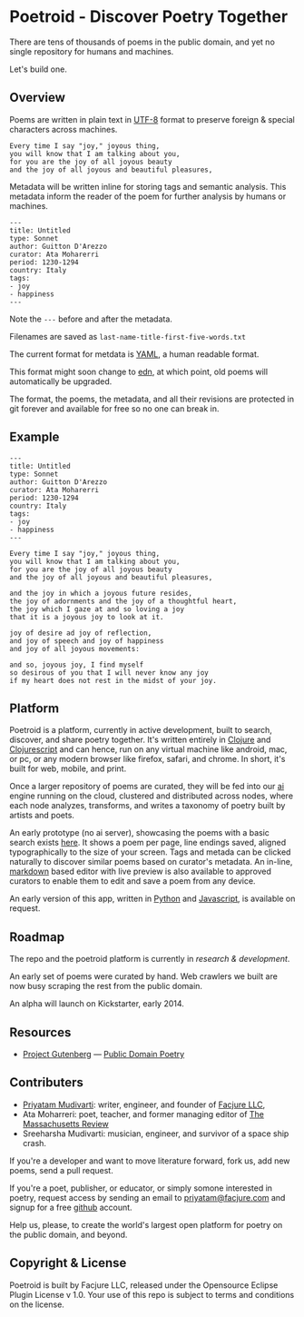 # Poetroid - Discover Poetry Together

There are tens of thousands of poems in the public domain, and yet no single repository for humans and machines.

Let's build one.

## Overview

Poems are written in plain text in [UTF-8](http://en.wikipedia.org/wiki/UTF-8) format to preserve foreign & special characters across machines.

```
Every time I say "joy," joyous thing, 
you will know that I am talking about you, 
for you are the joy of all joyous beauty 
and the joy of all joyous and beautiful pleasures,
```

Metadata will be written inline for storing tags and semantic analysis. This metadata inform the reader of the poem for further analysis by humans or machines. 

```
---
title: Untitled
type: Sonnet
author: Guitton D'Arezzo
curator: Ata Moharerri
period: 1230-1294 
country: Italy 
tags:
- joy
- happiness
---
```

Note the `---` before and after the metadata. 

Filenames are saved as `last-name-title-first-five-words.txt`

The current format for metdata is [YAML](http://en.wikipedia.org/wiki/YAML), a human readable format.
 
This format might soon change to [edn](https://github.com/edn-format/edn), at which point, old poems will automatically be upgraded.

The format, the poems, the metadata, and all their revisions are protected in git forever and available for free so no one can break in.
 
## Example

```
---
title: Untitled
type: Sonnet
author: Guitton D'Arezzo
curator: Ata Moharerri
period: 1230-1294 
country: Italy 
tags:
- joy
- happiness
---

Every time I say "joy," joyous thing, 
you will know that I am talking about you, 
for you are the joy of all joyous beauty 
and the joy of all joyous and beautiful pleasures, 

and the joy in which a joyous future resides, 
the joy of adornments and the joy of a thoughtful heart, 
the joy which I gaze at and so loving a joy 
that it is a joyous joy to look at it. 

joy of desire ad joy of reflection, 
and joy of speech and joy of happiness 
and joy of all joyous movements: 

and so, joyous joy, I find myself 
so desirous of you that I will never know any joy 
if my heart does not rest in the midst of your joy. 

```

## Platform

Poetroid is a platform, currently in active development, built to search, discover, and share poetry together. It's written entirely in [Clojure](http://clojure.org/) and [Clojurescript](https://github.com/clojure/clojurescript) and can hence, run on any virtual machine like android, mac, or pc, or any modern browser like firefox, safari, and chrome. In short, it's built for web, mobile, and print.

Once a larger repository of poems are curated, they will be fed into our [ai](http://en.wikipedia.org/wiki/Artificial_intelligence) engine running on the cloud, clustered and distributed across nodes, where each node analyzes, transforms, and writes a taxonomy of poetry built by artists and poets.

An early prototype (no ai server), showcasing the poems with a basic search exists [here](http://poetroid.com/). It shows a poem per page, line endings saved, aligned typographically to the size of your screen. Tags and metada can be clicked naturally to discover similar poems based on curator's metadata. An in-line, [markdown](http://daringfireball.net/projects/markdown/) based editor with live preview is also available to approved curators to enable them to edit and save a poem from any device. 

An early version of this app, written in [Python](http://www.python.org/) and [Javascript](http://en.wikipedia.org/wiki/JavaScript), is available on request.

## Roadmap

The repo and the poetroid platform is currently in *research & development*.

An early set of poems were curated by hand. Web crawlers we built are now busy scraping the rest from the public domain. 

An alpha will launch on Kickstarter, early 2014.

## Resources

- [Project Gutenberg](http://www.gutenberg.org)
— [Public Domain Poetry](http://www.public-domain-poetry.com)

## Contributers

- [Priyatam Mudivarti](www.priyatam.com): writer, engineer, and founder of [Facjure LLC](http://www.facjure.com), 
- Ata Moharreri: poet, teacher, and former managing editor of [The Massachusetts Review](http://www.massreview.org/editors)
- Sreeharsha Mudivarti: musician, engineer, and survivor of a space ship crash.

If you're a developer and want to move literature forward, fork us, add new poems, send a pull request.

If you're a poet, publisher, or educator, or simply somone interested in poetry, request access by sending an email to priyatam@facjure.com and signup for a free [github](https://github.com/) account.

Help us, please, to create the world's largest open platform for poetry on the public domain, and beyond.

## Copyright & License

Poetroid is built by Facjure LLC, released under the Opensource Eclipse Plugin License v 1.0. Your use of this repo is subject to terms and conditions on the license.
